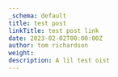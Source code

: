 ```yaml
---
_schema: default
title: test post
linkTitle: test post link
date: 2023-02-02T00:00:00Z
author: tom richardson
weight:
description: A lil test oist
---
```

